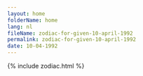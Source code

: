 ```yaml
---
layout: home
folderName: home
lang: nl
fileName: zodiac-for-given-10-april-1992
permalink: zodiac-for-given-10-april-1992
date: 10-04-1992
---
```

{% include zodiac.html %}
